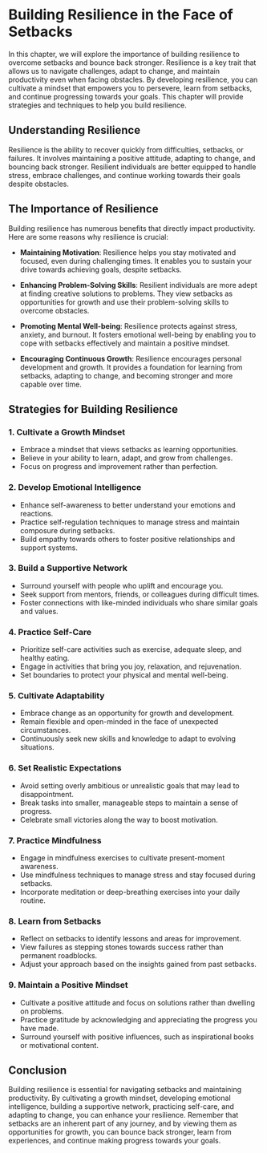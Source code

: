 Building Resilience in the Face of Setbacks
====================================================

In this chapter, we will explore the importance of building resilience to overcome setbacks and bounce back stronger. Resilience is a key trait that allows us to navigate challenges, adapt to change, and maintain productivity even when facing obstacles. By developing resilience, you can cultivate a mindset that empowers you to persevere, learn from setbacks, and continue progressing towards your goals. This chapter will provide strategies and techniques to help you build resilience.

**Understanding Resilience**
----------------------------

Resilience is the ability to recover quickly from difficulties, setbacks, or failures. It involves maintaining a positive attitude, adapting to change, and bouncing back stronger. Resilient individuals are better equipped to handle stress, embrace challenges, and continue working towards their goals despite obstacles.

**The Importance of Resilience**
--------------------------------

Building resilience has numerous benefits that directly impact productivity. Here are some reasons why resilience is crucial:

* **Maintaining Motivation**: Resilience helps you stay motivated and focused, even during challenging times. It enables you to sustain your drive towards achieving goals, despite setbacks.

* **Enhancing Problem-Solving Skills**: Resilient individuals are more adept at finding creative solutions to problems. They view setbacks as opportunities for growth and use their problem-solving skills to overcome obstacles.

* **Promoting Mental Well-being**: Resilience protects against stress, anxiety, and burnout. It fosters emotional well-being by enabling you to cope with setbacks effectively and maintain a positive mindset.

* **Encouraging Continuous Growth**: Resilience encourages personal development and growth. It provides a foundation for learning from setbacks, adapting to change, and becoming stronger and more capable over time.

**Strategies for Building Resilience**
--------------------------------------

### 1. **Cultivate a Growth Mindset**

* Embrace a mindset that views setbacks as learning opportunities.
* Believe in your ability to learn, adapt, and grow from challenges.
* Focus on progress and improvement rather than perfection.

### 2. **Develop Emotional Intelligence**

* Enhance self-awareness to better understand your emotions and reactions.
* Practice self-regulation techniques to manage stress and maintain composure during setbacks.
* Build empathy towards others to foster positive relationships and support systems.

### 3. **Build a Supportive Network**

* Surround yourself with people who uplift and encourage you.
* Seek support from mentors, friends, or colleagues during difficult times.
* Foster connections with like-minded individuals who share similar goals and values.

### 4. **Practice Self-Care**

* Prioritize self-care activities such as exercise, adequate sleep, and healthy eating.
* Engage in activities that bring you joy, relaxation, and rejuvenation.
* Set boundaries to protect your physical and mental well-being.

### 5. **Cultivate Adaptability**

* Embrace change as an opportunity for growth and development.
* Remain flexible and open-minded in the face of unexpected circumstances.
* Continuously seek new skills and knowledge to adapt to evolving situations.

### 6. **Set Realistic Expectations**

* Avoid setting overly ambitious or unrealistic goals that may lead to disappointment.
* Break tasks into smaller, manageable steps to maintain a sense of progress.
* Celebrate small victories along the way to boost motivation.

### 7. **Practice Mindfulness**

* Engage in mindfulness exercises to cultivate present-moment awareness.
* Use mindfulness techniques to manage stress and stay focused during setbacks.
* Incorporate meditation or deep-breathing exercises into your daily routine.

### 8. **Learn from Setbacks**

* Reflect on setbacks to identify lessons and areas for improvement.
* View failures as stepping stones towards success rather than permanent roadblocks.
* Adjust your approach based on the insights gained from past setbacks.

### 9. **Maintain a Positive Mindset**

* Cultivate a positive attitude and focus on solutions rather than dwelling on problems.
* Practice gratitude by acknowledging and appreciating the progress you have made.
* Surround yourself with positive influences, such as inspirational books or motivational content.

**Conclusion**
--------------

Building resilience is essential for navigating setbacks and maintaining productivity. By cultivating a growth mindset, developing emotional intelligence, building a supportive network, practicing self-care, and adapting to change, you can enhance your resilience. Remember that setbacks are an inherent part of any journey, and by viewing them as opportunities for growth, you can bounce back stronger, learn from experiences, and continue making progress towards your goals.

